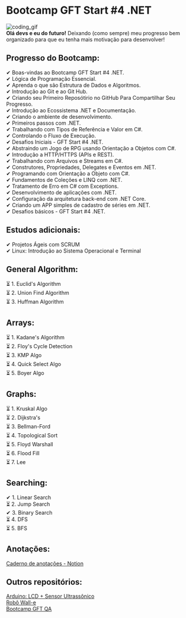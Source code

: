 # Bootcamp GFT Start #4 .NET

![coding_gif](https://media.giphy.com/media/26tn33aiTi1jkl6H6/giphy.gif)  
**Olá devs e eu do futuro!** Deixando (como sempre) meu progresso bem organizado para que eu tenha mais motivação para desenvolver!

## Progresso do Bootcamp:
✔ Boas-vindas ao Bootcamp GFT Start #4 .NET.  
✔ Lógica de Programação Essencial.  
✔ Aprenda o que são Estrutura de Dados e Algoritmos.  
✔ Introdução ao Git e ao Git Hub.  
✔ Criando seu Primeiro Reposótirio no GitHub Para Compartilhar Seu Progresso.  
✔ Introdução ao Ecossistema .NET e Documentação.  
✔ Criando o ambiente de desenvolvimento.  
✔ Primeiros passos com .NET.  
✔ Trabalhando com Tipos de Referência e Valor em C#.  
✔ Controlando o Fluxo de Execução.  
✔ Desafios Iniciais - GFT Start #4 .NET.  
✔ Abstraindo um Jogo de RPG usando Orientação a Objetos com C#.  
✔ Introdução a HTTP/HTTPS (APIs e REST).  
✔ Trabalhando com Arquivos e Streams em C#.  
✔ Construtores, Propriedades, Delegates e Eventos em .NET.   
✔ Programando com Orientação a Objeto com C#.  
✔ Fundamentos de Coleções e LINQ com .NET.  
✔ Tratamento de Erro em C# com Exceptions.  
✔ Desenvolvimento de aplicações com .NET.  
✔ Configuração da arquitetura back-end com .NET Core.  
✔ Criando um APP simples de cadastro de séries em .NET.  
✔ Desafios básicos - GFT Start #4 .NET.  

## Estudos adicionais:
✔ Projetos Ágeis com SCRUM  
✔ Linux: Introdução ao Sistema Operacional e Terminal

## General Algorithm:
⏳ 1. Euclid's Algorithm  
⏳ 2. Union Find Algorithm  
⏳ 3. Huffman Algorithm  

## Arrays:
⏳ 1. Kadane's Algorithm  
⏳ 2. Floy's Cycle Detection  
⏳ 3. KMP Algo  
⏳ 4. Quick Select Algo  
⏳ 5. Boyer Algo  

## Graphs:
⏳ 1. Kruskal Algo  
⏳ 2. Dijkstra's   
⏳ 3. Bellman-Ford  
⏳ 4. Topological Sort  
⏳ 5. Floyd Warshall  
⏳ 6. Flood Fill  
⏳ 7. Lee  

## Searching:
✔ 1. Linear Search  
⏳ 2. Jump Search  
✔ 3. Binary Search  
⏳ 4. DFS  
⏳ 5. BFS  

## Anotações:

[Caderno de anotações - Notion](https://otaviospace.notion.site/GFT-Start-4-4ff376acdda34de9862d431e9dce1879)  

## Outros repositórios:

[Arduino: LCD + Sensor Ultrassônico](https://github.com/otavio-paz/Arduino-LCD-Ultrassonico.git)  
[Robô Wall-e](https://github.com/otavio-paz/Wall-e-Robo)  
[Bootcamp GFT QA](https://github.com/otavio-paz/dio-bootcamp-gtf-QA)
